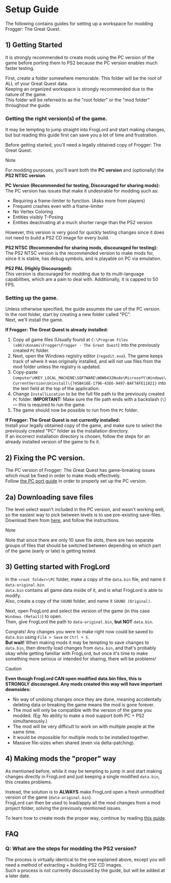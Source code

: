 # Setup Guide
The following contains guides for setting up a workspace for modding Frogger: The Great Quest.

## 1) Getting Started
It is strongly recommended to create mods using the PC version of the game before porting them to PS2 because the PC version enables much faster testing.

First, create a folder somewhere memorable. This folder will be the root of ALL of your Great Quest data.  
Keeping an organized workspace is strongly recommended due to the nature of the game.  
This folder will be referred to as the "root folder" or the "mod folder" throughout the guide.

### Getting the right version(s) of the game.
It may be tempting to jump straight into FrogLord and start making changes, but but reading this guide first can save you a lot of time and frustration.  

Before getting started, you'll need a legally obtained copy of Frogger: The Great Quest.
> [!NOTE]
> For modding purposes, you'll want both the **PC version** and (optionally) the **PS2 NTSC version**.

**PC Version (Recommended for testing, Discouraged for sharing mods):**  
The PC version has issues that make it undesirable for modding such as:
- Requiring a frame-limiter to function. (Asks more from players)
- Frequent crashes even with a frame-limiter
- No Vertex Coloring
- Entities visibly T-Posing
- Entities deactivating at a much shorter range than the PS2 version

However, this version is very good for quickly testing changes since it does not need to build a PS2 CD image for every build.

**PS2 NTSC (Recommended for sharing mods, discouraged for testing):**  
The PS2 NTSC version is the recommended version to make mods for, since it is stable, has debug symbols, and is playable on PC via emulation.

**PS2 PAL (Highly Discouraged):**  
This version is discouraged for modding due to its multi-language capabilities, which are a pain to deal with.
Additionally, it is capped to 50 FPS.

### Setting up the game.
Unless otherwise specified, the guide assumes the use of the PC version.  
In the root folder, start by creating a new folder called "PC".  
Next, we'll install the game.

**If Frogger: The Great Quest is already installed:**
1) Copy all game files (Usually found at `C:\Program Files (x86)\Konami\Frogger\Frogger - The Great Quest`) into the previously created `PC` folder.
2) Next, open the Windows registry editor (`regedit.exe`). The game keeps track of where it was originally installed, and will not use files from the mod folder unless the registry is updated.
3) Copy-paste `Computer\HKEY_LOCAL_MACHINE\SOFTWARE\WOW6432Node\Microsoft\Windows\CurrentVersion\Uninstall\{745B416E-1796-43E6-9497-BAF7AFE11821}` into the text field at the top of the application.
4) Change `InstallLocation` to be the full file path to the previously created `PC` folder. **IMPORTANT:** Make sure the file path ends with a backslash (`\`) — this is required to run the game.
5) The game should now be possible to run from the `PC` folder.

**If Frogger: The Great Quest is not currently installed:**  
Install your legally obtained copy of the game, and make sure to select the previously created "PC" folder as the installation directory.  
If an incorrect installation directory is chosen, follow the steps for an already installed version of the game to fix it.

## 2) Fixing the PC version.
The PC version of Frogger: The Great Quest has game-breaking issues which must be fixed in order to make mods effectively.  
Follow [the PC port guide](./pc-version-fixes.md) in order to properly set up the PC version.

## 2a) Downloading save files
The level select wasn't included in the PC version, and wasn't working well, so the easiest way to pick between levels is to use pre-existing save-files.  
Download them from [here](http://www.trainerscity.com/en/pc/13036-Frogger-:-The-Great-Quest-Save-Game), and follow the instructions.  
> [!NOTE]
> Note that since there are only 10 save file slots, there are two separate groups of files that should be switched between depending on which part of the game (early or late) is getting tested.

## 3) Getting started with FrogLord
In the `<root folder>\PC` folder, make a copy of the `data.bin` file, and name it `data-original.bin`.  
`data.bin` contains all game data inside of it, and is what FrogLord is able to modify.  
Also, create a copy of the `SOUND` folder, and name it `SOUND (Original)`.

Next, open FrogLord and select the version of the game (in this case `Windows (Retail)`) to open.  
Then, give FrogLord the path to `data-original.bin`, **but NOT** `data.bin`.

Congrats! Any changes you were to make right now could be saved to `data.bin` using `File > Save` or `Ctrl + S`.  
**But wait!** When making mods it may be tempting to save changes to `data.bin`, then directly load changes from `data.bin`, and that's probably okay while getting familiar with FrogLord, but once it's time to make something more serious or intended for sharing, there will be problems!

> [!CAUTION]
> **Even though FrogLord CAN open modified data.bin files, this is STRONGLY discouraged. Any mods created this way will have important downsides:**
- No way of undoing changes once they are done, meaning accidentally deleting data or breaking the game means the mod is gone forever.
- The mod will only be compatible with the version of the game you modded. (Eg: No ability to make a mod support both PC + PS2 simultaneously.)
- The mod will be very difficult to work on with multiple people at the same time.
- It would be impossible for multiple mods to be installed together.
- Massive file-sizes when shared (even via delta-patching).

## 4) Making mods the "proper" way
As mentioned before, while it may be tempting to jump in and start making changes directly in FrogLord and just keeping a single modified `data.bin`, this creates problems.

Instead, the solution is to **ALWAYS** make FrogLord open a fresh unmodified version of the game (`data-original.bin`).  
FrogLord can then be used to load/apply all the mod changes from a mod project folder, solving the previously mentioned issues.

To learn how to create mods the proper way, continue by reading [this guide](./modding-guide.md).

## FAQ
### Q: What are the steps for modding the PS2 version?
The process is virtually identical to the one explained above, except you will need a method of extracting + building PS2 CD images.  
Such a process is not currently discussed by the guide, but will be added at a later date.
